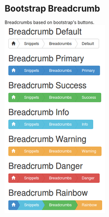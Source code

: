# Bootstrap Breadcrumb
Breadcrumbs based on bootstrap's buttons.
![ScreenShot](/assets/img/breadcrumb.png)
